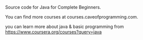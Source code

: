 Source code for Java for Complete Beginners.

You can find more courses at courses.caveofprogramming.com.

you can learn more about java & basic programming from https://www.coursera.org/courses?query=java
